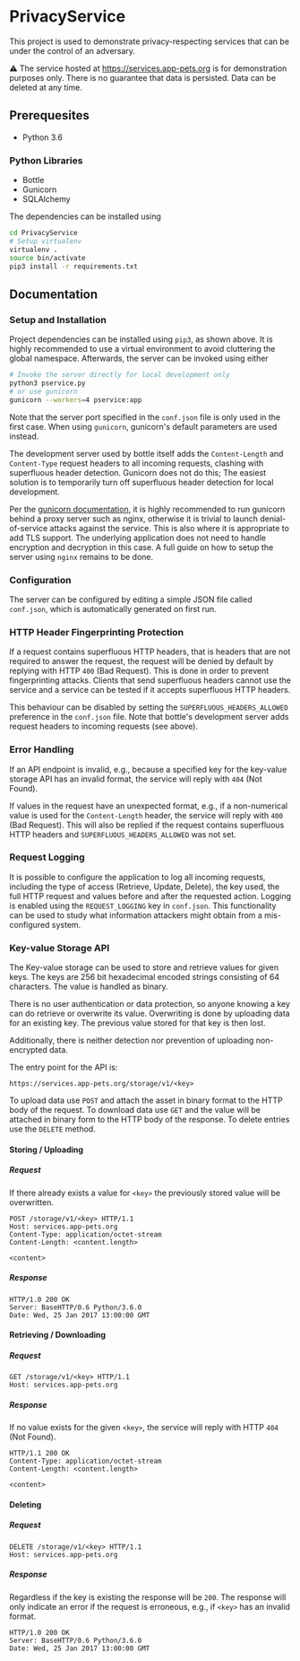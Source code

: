 # PrivacyService

This project is used to demonstrate privacy-respecting services that can be under the control of an adversary.

⚠ The service hosted at https://services.app-pets.org is for demonstration purposes only. There is no guarantee that data is persisted. Data can be deleted at any time.

## Prerequesites

- Python 3.6

### Python Libraries

- Bottle
- Gunicorn
- SQLAlchemy

The dependencies can be installed using

```sh
cd PrivacyService
# Setup virtualenv
virtualenv .
source bin/activate
pip3 install -r requirements.txt
```

## Documentation

### Setup and Installation

Project dependencies can be installed using `pip3`, as shown above. It is highly recommended to use a virtual environment to avoid cluttering the global namespace. Afterwards, the server can be invoked using either

```sh
# Invoke the server directly for local development only
python3 pservice.py
# or use gunicorn
gunicorn --workers=4 pservice:app
```

Note that the server port specified in the `conf.json` file is only used in the first case. When using `gunicorn`, gunicorn's default parameters are used instead.

The development server used by bottle itself adds the `Content-Length` and `Content-Type` request headers to all incoming requests, clashing with superfluous header detection. Gunicorn does not do this; The easiest solution is to temporarily turn off superfluous header detection for local development.

Per the [gunicorn documentation](http://docs.gunicorn.org/en/stable/deploy.html), it is highly recommended to run gunicorn behind a proxy server such as nginx, otherwise it is trivial to launch denial-of-service attacks against the service. This is also where it is appropriate to add TLS support. The underlying application does not need to handle encryption and decryption in this case. A full guide on how to setup the server using `nginx` remains to be done.

### Configuration

The server can be configured by editing a simple JSON file called `conf.json`, which is automatically generated on first run.

### HTTP Header Fingerprinting Protection

If a request contains superfluous HTTP headers, that is headers that are not required to answer the request, the request will be denied by default by replying with HTTP `400` (Bad Request). This is done in order to prevent fingerprinting attacks. Clients that send superfluous headers cannot use the service and a service can be tested if it accepts superfluous HTTP headers.

This behaviour can be disabled by setting the `SUPERFLUOUS_HEADERS_ALLOWED` preference in the `conf.json` file. Note that bottle's development server adds request headers to incoming requests (see above).

### Error Handling

If an API endpoint is invalid, e.g., because a specified key for the key-value storage API has an invalid format, the service will reply with `404` (Not Found).

If values in the request have an unexpected format, e.g., if a non-numerical value is used for the `Content-Length` header, the service will reply with `400` (Bad Request). This will also be replied if the request contains superfluous HTTP headers and `SUPERFLUOUS_HEADERS_ALLOWED` was not set.

### Request Logging

It is possible to configure the application to log all incoming requests, including the type of access (Retrieve, Update, Delete), the key used, the full HTTP request and values before and after the requested action. Logging is enabled using the `REQUEST_LOGGING` key in `conf.json`. This functionality can be used to study what information attackers might obtain from a mis-configured system.

### Key-value Storage API

The Key-value storage can be used to store and retrieve values for given keys. The keys are 256 bit hexadecimal encoded strings consisting of 64 characters. The value is handled as binary.

There is no user authentication or data protection, so anyone knowing a key can do retrieve or overwrite its value. Overwriting is done by uploading data for an existing key. The previous value stored for that key is then lost.

Additionally, there is neither detection nor prevention of uploading non-encrypted data.

The entry point for the API is:

```
https://services.app-pets.org/storage/v1/<key>
```

To upload data use `POST` and attach the asset in binary format to the HTTP body of the request. To download data use `GET` and the value will be attached in binary form to the HTTP body of the response. To delete entries use the `DELETE` method.

#### Storing / Uploading

##### Request

If there already exists a value for `<key>` the previously stored value will be overwritten.

```http
POST /storage/v1/<key> HTTP/1.1
Host: services.app-pets.org
Content-Type: application/octet-stream
Content-Length: <content.length>

<content>
```

##### Response

```http
HTTP/1.0 200 OK
Server: BaseHTTP/0.6 Python/3.6.0
Date: Wed, 25 Jan 2017 13:00:00 GMT
```

#### Retrieving / Downloading

##### Request

```http
GET /storage/v1/<key> HTTP/1.1
Host: services.app-pets.org
```

##### Response

If no value exists for the given `<key>`, the service will reply with HTTP `404` (Not Found).

```http
HTTP/1.1 200 OK
Content-Type: application/octet-stream
Content-Length: <content.length>

<content>
```

#### Deleting

##### Request

```http
DELETE /storage/v1/<key> HTTP/1.1
Host: services.app-pets.org
```

##### Response

Regardless if the key is existing the response will be `200`. The response will only indicate an error if the request is erroneous, e.g., if `<key>` has an invalid format.

```http
HTTP/1.0 200 OK
Server: BaseHTTP/0.6 Python/3.6.0
Date: Wed, 25 Jan 2017 13:00:00 GMT
```
